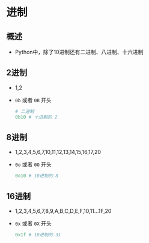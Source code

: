 # 进制

## 概述

+ Python中，除了10进制还有二进制、八进制、十六进制

## 2进制

+ 1,2
+ `0b` 或者 `0B` 开头

  ```py
  # 二进制
  0b10 # 十进制的 2
  ```

## 8进制

+ 1,2,3,4,5,6,7,10,11,12,13,14,15,16,17,20
+ `0o` 或者 `0O` 开头

  ```py
  0o10 # 10进制的 8
  ```

## 16进制

+ 1,2,3,4,5,6,7,8,9,A,B,C,D,E,F,10,11...1F,20
+ `0x` 或者 `0X` 开头

  ```py
  0x1f # 10进制的 31
  ```

